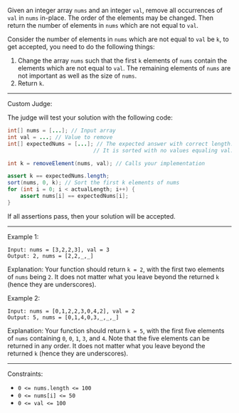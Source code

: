 Given an integer array `nums` and an integer `val`, remove all occurrences of `val` in `nums` in-place. The order of the elements may be changed. Then return the number of elements in `nums` which are not equal to `val`.

Consider the number of elements in `nums` which are not equal to `val` be `k`, to get accepted, you need to do the following things:

1. Change the array `nums` such that the first `k` elements of `nums` contain the elements which are not equal to `val`. The remaining elements of `nums` are not important as well as the size of `nums`.
2. Return `k`.

---

Custom Judge:

The judge will test your solution with the following code:
```java
int[] nums = [...]; // Input array
int val = ...; // Value to remove
int[] expectedNums = [...]; // The expected answer with correct length.
                           // It is sorted with no values equaling val.

int k = removeElement(nums, val); // Calls your implementation

assert k == expectedNums.length;
sort(nums, 0, k); // Sort the first k elements of nums
for (int i = 0; i < actualLength; i++) {
    assert nums[i] == expectedNums[i];
}
```
If all assertions pass, then your solution will be accepted.

---

Example 1:
```
Input: nums = [3,2,2,3], val = 3
Output: 2, nums = [2,2,_,_]
```
Explanation: Your function should return `k = 2`, with the first two elements of `nums` being `2`.
It does not matter what you leave beyond the returned `k` (hence they are underscores).

Example 2:
```
Input: nums = [0,1,2,2,3,0,4,2], val = 2
Output: 5, nums = [0,1,4,0,3,_,_,_]
```
Explanation: Your function should return `k = 5`, with the first five elements of `nums` containing `0`, `0`, `1`, `3`, and `4`.
Note that the five elements can be returned in any order.
It does not matter what you leave beyond the returned `k` (hence they are underscores).

---

Constraints:
* `0 <= nums.length <= 100`
* `0 <= nums[i] <= 50`
* `0 <= val <= 100`